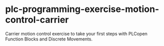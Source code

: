 # plc-programming-exercise-motion-control-carrier
Carrier motion control exercise to take your first steps with PLCopen Function Blocks and Discrete Movements.
